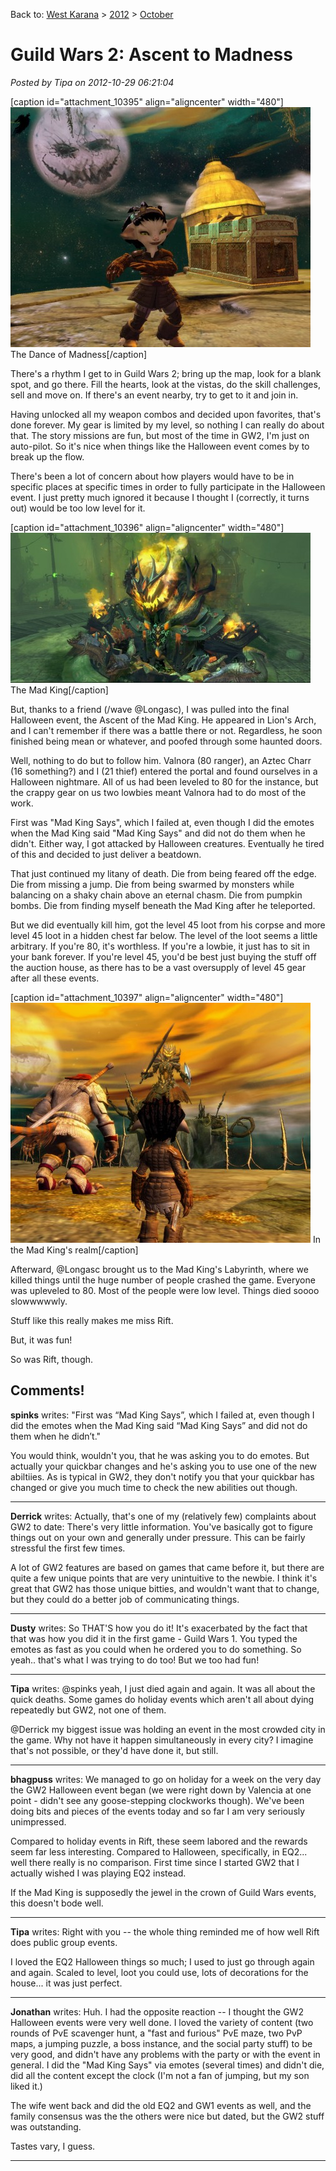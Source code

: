 Back to: [West Karana](/posts/westkarana.md) > [2012](/posts/2012/westkarana.md) > [October](./westkarana.md)
# Guild Wars 2: Ascent to Madness

*Posted by Tipa on 2012-10-29 06:21:04*

[caption id="attachment\_10395" align="aligncenter" width="480"][![](../../../uploads/2012/10/Gw2-2012-10-28-15-46-13-95-480x384.jpg "The Dance of Madness")](../../../uploads/2012/10/Gw2-2012-10-28-15-46-13-95.jpg) The Dance of Madness[/caption]

There's a rhythm I get to in Guild Wars 2; bring up the map, look for a blank spot, and go there. Fill the hearts, look at the vistas, do the skill challenges, sell and move on. If there's an event nearby, try to get to it and join in.

Having unlocked all my weapon combos and decided upon favorites, that's done forever. My gear is limited by my level, so nothing I can really do about that. The story missions are fun, but most of the time in GW2, I'm just on auto-pilot. So it's nice when things like the Halloween event comes by to break up the flow.

There's been a lot of concern about how players would have to be in specific places at specific times in order to fully participate in the Halloween event. I just pretty much ignored it because I thought I (correctly, it turns out) would be too low level for it.

[caption id="attachment\_10396" align="aligncenter" width="480"][![](../../../uploads/2012/10/Gw2-2012-10-28-15-00-09-60-480x240.jpg "The Mad King")](../../../uploads/2012/10/Gw2-2012-10-28-15-00-09-60.jpg) The Mad King[/caption]

But, thanks to a friend (/wave @Longasc), I was pulled into the final Halloween event, the Ascent of the Mad King. He appeared in Lion's Arch, and I can't remember if there was a battle there or not. Regardless, he soon finished being mean or whatever, and poofed through some haunted doors.

Well, nothing to do but to follow him. Valnora (80 ranger), an Aztec Charr (16 something?) and I (21 thief) entered the portal and found ourselves in a Halloween nightmare. All of us had been leveled to 80 for the instance, but the crappy gear on us two lowbies meant Valnora had to do most of the work.

First was "Mad King Says", which I failed at, even though I did the emotes when the Mad King said "Mad King Says" and did not do them when he didn't. Either way, I got attacked by Halloween creatures. Eventually he tired of this and decided to just deliver a beatdown.

That just continued my litany of death. Die from being feared off the edge. Die from missing a jump. Die from being swarmed by monsters while balancing on a shaky chain above an eternal chasm. Die from pumpkin bombs. Die from finding myself beneath the Mad King after he teleported.

But we did eventually kill him, got the level 45 loot from his corpse and more level 45 loot in a hidden chest far below. The level of the loot seems a little arbitrary. If you're 80, it's worthless. If you're a lowbie, it just has to sit in your bank forever. If you're level 45, you'd be best just buying the stuff off the auction house, as there has to be a vast oversupply of level 45 gear after all these events.

[caption id="attachment\_10397" align="aligncenter" width="480"][![](../../../uploads/2012/10/Gw2-2012-10-28-15-02-18-99-480x384.jpg "In the Mad King's realm")](../../../uploads/2012/10/Gw2-2012-10-28-15-02-18-99.jpg) In the Mad King's realm[/caption]

Afterward, @Longasc brought us to the Mad King's Labyrinth, where we killed things until the huge number of people crashed the game. Everyone was upleveled to 80. Most of the people were low level. Things died soooo slowwwwwly.

Stuff like this really makes me miss Rift.

But, it was fun!

So was Rift, though.
## Comments!

**spinks** writes: "First was “Mad King Says”, which I failed at, even though I did the emotes when the Mad King said “Mad King Says” and did not do them when he didn’t."

You would think, wouldn't you, that he was asking you to do emotes. But actually your quickbar changes and he's asking you to use one of the new abiltiies. As is typical in GW2, they don't notify you that your quickbar has changed or give you much time to check the new abilities out though.

---

**Derrick** writes: Actually, that's one of my (relatively few) complaints about GW2 to date: There's very little information. You've basically got to figure things out on your own and generally under pressure. This can be fairly stressful the first few times. 

A lot of GW2 features are based on games that came before it, but there are quite a few unique points that are very unintuitive to the newbie. I think it's great that GW2 has those unique bitties, and wouldn't want that to change, but they could do a better job of communicating things.

---

**Dusty** writes: So THAT'S how you do it! It's exacerbated by the fact that that was how you did it in the first game - Guild Wars 1. You typed the emotes as fast as you could when he ordered you to do something. So yeah.. that's what I was trying to do too! But we too had fun!

---

**Tipa** writes: @spinks yeah, I just died again and again. It was all about the quick deaths. Some games do holiday events which aren't all about dying repeatedly but GW2, not one of them.

@Derrick my biggest issue was holding an event in the most crowded city in the game. Why not have it happen simultaneously in every city? I imagine that's not possible, or they'd have done it, but still.

---

**bhagpuss** writes: We managed to go on holiday for a week on the very day the GW2 Halloween event began (we were right down by Valencia at one point - didn't see any goose-stepping clockworks though). We've been doing bits and pieces of the events today and so far I am very seriously unimpressed.

Compared to holiday events in Rift, these seem labored and the rewards seem far less interesting. Compared to Halloween, specifically, in EQ2... well there really is no comparison. First time since I started GW2 that I actually wished I was playing EQ2 instead.

If the Mad King is supposedly the jewel in the crown of Guild Wars events, this doesn't bode well.

---

**Tipa** writes: Right with you -- the whole thing reminded me of how well Rift does public group events.

I loved the EQ2 Halloween things so much; I used to just go through again and again. Scaled to level, loot you could use, lots of decorations for the house... it was just perfect.

---

**Jonathan** writes: Huh. I had the opposite reaction -- I thought the GW2 Halloween events were very well done. I loved the variety of content (two rounds of PvE scavenger hunt, a "fast and furious" PvE maze, two PvP maps, a jumping puzzle, a boss instance, and the social party stuff) to be very good, and didn't have any problems with the party or with the event in general. I did the "Mad King Says" via emotes (several times) and didn't die, did all the content except the clock (I'm not a fan of jumping, but my son liked it.)

The wife went back and did the old EQ2 and GW1 events as well, and the family consensus was the the others were nice but dated, but the GW2 stuff was outstanding.

Tastes vary, I guess.

---

